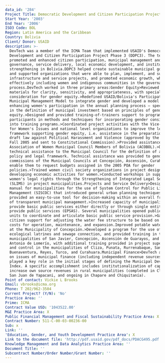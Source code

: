 ```yaml
---
data_id: '284'
Project Title: Democratic Development and Citizen Participation Project Phase 3 (DDPC3)
Start Year: '2003'
End Year: '2006'
ISO3 Code: BOL
Region: Latin America and the Caribbean
Country: Bolivia
Client/ Donor: USAID
description: >-
  DevTech was a member of the ICMA Team that implemented USAID's Democratic
  Development and Citizen Participation Project Phase 3 (DDPC3). The team
  promoted and enhanced citizen participation, municipal management and
  governance, service delivery, local economic development, and institution
  strengthening in Bolivia.DDPC3 helped create sustainable municipal governments
  and supported organizations that were able to plan, implement, and sustain
  infrastructure and service projects, and promoted economic growth, while
  effectively including women and indigenous communities in the governance
  process.DevTech worked in three primary areas:Gender Equity>Reviewed program
  materials for clarity, sensitivity, and appropriateness, with special
  consideration for gender equity.>Redefined USAID/Bolivia's Participatory
  Municipal Management Model to integrate gender and developed a model for
  enhancing women's participation in the annual planning process – specifically
  in the definition of municipal investment based on principles of gender
  equity.>Designed and provided training-of-trainers support to program
  participants in methods and techniques for incorporating gender considerations
  into training programs.>Coordinated project activities with the Vice-Ministry
  for Women's Issues and national level organizations to improve the legal
  framework supporting gender equity, i.e. assistance in the preparation of the
  draft law against Political Harassment and Violence (approved by the Senate in
  Fall 2005 and sent to Constitutional Commission).>Provided assistance to the
  Association of Women Municipal Council Members of Bolivia (ACOBOL).>Delivered
  technical assistance to the Municipal Council for the definition of a gender
  policy and legal framework. Technical assistance was provided to gender
  commissions of the Municipal Councils at Concepción, Ascensión, Curahuara, to
  enable them to request budgets assigned in the 2005 POA for gender
  policies.>Trained women civil society organizations in project design and
  developing economic activities for women.>Conducted workshops in support of
  women's legal rights through the Strengthening of Integrated Legal Services
  (SLIMS) in project municipalities.Projects and Service Delivery>Designed a
  manual for municipalities for the use of System Control for Public Lighting
  Management (SISCOC) that introduced general urban planning techniques and
  provided an easy-to-use tool for decision-making within an overall framework
  of transparent municipal management.>Increased capacity of municipalities to
  provide basic public services either directly or through single entities to
  provide public services (EPSAS). Several municipalities opened public service
  units to coordinate and articulate basic public service provision.>Gained
  citizen support for adjusting the water fee structure to be based on the real
  costs for operation, maintenance, and expansion.Improved potable water quality
  at the Municipality of Concepción.>Developed a program for the use of
  ecological latrines and sewage connection, and provided training in the
  municipalities of San Javier, Concepción, Ascensión de Guarayos, and San
  Antonio de Lomerío, with additional training provided in project supervision
  and control in the municipalities of Cliza, Punata, Rurrenabaque, San
  Buenaventura, Reyes, Turco, and Curahuara.Municipal Finance>DevTech assisted
  on issues of municipal finance (including independent revenue sources) and
  played a key role in the initial stages of defining the Municipal Development
  Index. A specific accomplishment includes institutionalization of capacity to
  increase own source revenues in rural municipalities (completed in Cliza and
  San Juan de Yapacani, and ongoing in Chapare and Chiquitanía).
Point of contact: Vickie L Brooks
Email: vbrooks@icma.org
Phone: T 202/962-3504
Current Project? (Y/N): 'No'
Practice Area: ''
Prime: ICMA
Contract Value USD: '1043522.00'
M&E Practice Area: X
Public Financial Management and Fiscal Sustainability Practice Area: X
Contract Number: 511-C-00-03-00236-00
Sub: x
Link: ''
'Education, Gender, and Youth Development Practice Area': X
Link to the document file: 'http://pdf.usaid.gov/pdf_docs/PDACG495.pdf'
Knowledge Management and Data Analytics Practice Area: ''
Document Title: ''
Subcontract Number/Order Number/Grant Number: ''
---
```

